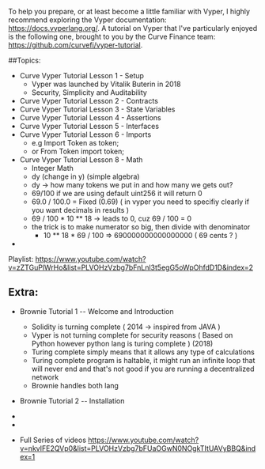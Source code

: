 To help you prepare, or at least become a little familiar with Vyper, I highly recommend exploring the Vyper documentation: https://docs.vyperlang.org/. A tutorial on Vyper that I've particularly enjoyed is the following one, brought to you by the Curve Finance team: https://github.com/curvefi/vyper-tutorial.

##Topics:

- Curve Vyper Tutorial Lesson 1 - Setup
    - Vyper was launched by Vitalik Buterin in 2018
    - Security, Simplicity and Auditability
- Curve Vyper Tutorial Lesson 2 - Contracts
- Curve Vyper Tutorial Lesson 3 - State Variables
- Curve Vyper Tutorial Lesson 4 - Assertions
- Curve Vyper Tutorial Lesson 5 - Interfaces
- Curve Vyper Tutorial Lesson 6 - Imports
    - e.g Import Token as token;
    - or From Token import token;
- Curve Vyper Tutorial Lesson 8 - Math
    - Integer Math
    - dy (change in y) (simple algebra)
    - dy -> how many tokens we put in and how many we gets out?
    - 69/100 if we are using default uint256 it will return 0
    - 69.0 / 100.0 = Fixed (0.69) ( in vyper you need to specifiy clearly if you want decimals in results ) 
    - 69 / 100 * 10 ** 18 -> leads to 0, cuz 69 / 100 = 0
    - the trick is to make numerator so big, then divide with denominator
        - 10 ** 18 * 69 / 100 => 690000000000000000 ( 69 cents ? )
- 

Playlist: https://www.youtube.com/watch?v=zZTGuPlWrHo&list=PLVOHzVzbg7bFnLnl3t5egG5oWpOhfdD1D&index=2

## Extra:

- Brownie Tutorial 1 -- Welcome and Introduction
    - Solidity is turning complete ( 2014 -> inspired from JAVA )
    - Vyper is not turning complete for security reasons ( Based on Python however python lang is turing complete ) (2018)
    - Turing complete simply means that it allows any type of calculations
    - Turing complete program is haltable, it might run an infinite loop that will never end and that's not good if you are running a decentralized network
    - Brownie handles both lang
- Brownie Tutorial 2 -- Installation
- 
-



- Full Series of videos https://www.youtube.com/watch?v=nkvIFE2QVp0&list=PLVOHzVzbg7bFUaOGwN0NOgkTItUAVyBBQ&index=1